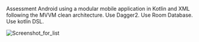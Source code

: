 Assessment Android using a modular mobile application in Kotlin and XML following the MVVM clean architecture.
Use Dagger2.
Use Room Database.
Use kotlin DSL.


![Screenshot_for_list](https://github.com/youssefelerian/AndroidAssessment/assets/49160571/54aa85fd-a3fb-4094-8cd3-19a92a4db236)
